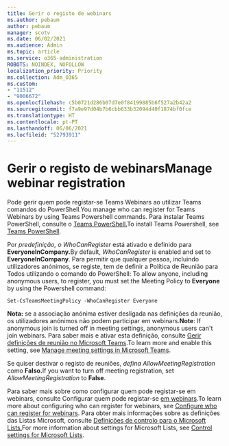 ```yaml
---
title: Gerir o registo de webinars
ms.author: pebaum
author: pebaum
manager: scotv
ms.date: 06/02/2021
ms.audience: Admin
ms.topic: article
ms.service: o365-administration
ROBOTS: NOINDEX, NOFOLLOW
localization_priority: Priority
ms.collection: Adm_O365
ms.custom:
- "11512"
- "9006672"
ms.openlocfilehash: c5b0721d286b07d7e0f84199885b6f527a2b42a2
ms.sourcegitcommit: f7a9e97d04b7b6cbb633b32094d40f1874bf0fce
ms.translationtype: HT
ms.contentlocale: pt-PT
ms.lasthandoff: 06/06/2021
ms.locfileid: "52793911"
---
```

# <a name="manage-webinar-registration"></a><span data-ttu-id="aadcd-102">Gerir o registo de webinars</span><span class="sxs-lookup"><span data-stu-id="aadcd-102">Manage webinar registration</span></span>

<span data-ttu-id="aadcd-103">Pode gerir quem pode registar-se Teams Webinars ao utilizar Teams comandos do PowerShell.</span><span class="sxs-lookup"><span data-stu-id="aadcd-103">You manage who can register for Teams Webinars by using Teams Powershell commands.</span></span> <span data-ttu-id="aadcd-104">Para instalar Teams PowerShell, consulte o [Teams PowerShell.](/microsoftteams/teams-powershell-install)</span><span class="sxs-lookup"><span data-stu-id="aadcd-104">To install Teams Powershell, see [Teams PowerShell](/microsoftteams/teams-powershell-install).</span></span> 

<span data-ttu-id="aadcd-105">Por *predefinição, o WhoCanRegister* está ativado e definido para **EveryoneInCompany.**</span><span class="sxs-lookup"><span data-stu-id="aadcd-105">By default, *WhoCanRegister* is enabled and set to **EveryoneInCompany**.</span></span> <span data-ttu-id="aadcd-106">Para permitir que qualquer pessoa, incluindo utilizadores anónimos, se registe, tem de definir a Política de Reunião para Todos utilizando o comando do PowerShell: </span><span class="sxs-lookup"><span data-stu-id="aadcd-106">To allow anyone, including anonymous users, to register, you must set the Meeting Policy to **Everyone** by using the Powershell command:</span></span>

`Set-CsTeamsMeetingPolicy -WhoCanRegister Everyone`

<span data-ttu-id="aadcd-107">**Nota:** se a associação anónima estiver desligada nas definições da reunião, os utilizadores anónimos não podem participar em webinars.</span><span class="sxs-lookup"><span data-stu-id="aadcd-107">**Note**: If anonymous join is turned off in meeting settings, anonymous users can't join webinars.</span></span> <span data-ttu-id="aadcd-108">Para saber mais e ativar esta definição, consulte [Gerir definições de reunião no Microsoft Teams](/microsoftteams/meeting-settings-in-teams).</span><span class="sxs-lookup"><span data-stu-id="aadcd-108">To learn more and enable this setting, see [Manage meeting settings in Microsoft Teams](/microsoftteams/meeting-settings-in-teams).</span></span>

<span data-ttu-id="aadcd-109">Se quiser destivar o registo de reuniões, *defina AllowMeetingRegistration* como **Falso.**</span><span class="sxs-lookup"><span data-stu-id="aadcd-109">If you want to turn off meeting registration, set *AllowMeetingRegistration* to **False**.</span></span>

<span data-ttu-id="aadcd-110">Para saber mais sobre como configurar quem pode registar-se em webinars, consulte Configurar quem pode registar-se [em webinars](/microsoftteams/set-up-webinars?source=docs#configure-who-can-register-for-webinars).</span><span class="sxs-lookup"><span data-stu-id="aadcd-110">To learn more about configuring who can register for webinars, see [Configure who can register for webinars](/microsoftteams/set-up-webinars?source=docs#configure-who-can-register-for-webinars).</span></span> <span data-ttu-id="aadcd-111">Para obter mais informações sobre as definições das Listas Microsoft, consulte [Definições de controlo para o Microsoft Lists.](/sharepoint/control-lists)</span><span class="sxs-lookup"><span data-stu-id="aadcd-111">For more information about settings for Microsoft Lists, see [Control settings for Microsoft Lists](/sharepoint/control-lists).</span></span>
